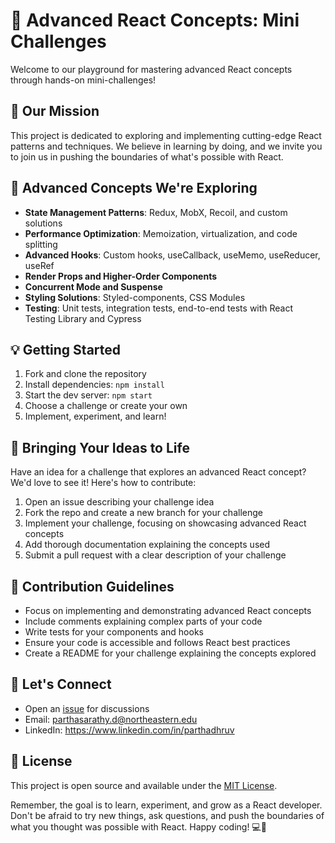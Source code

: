 # 🚀 Advanced React Concepts: Mini Challenges

Welcome to our playground for mastering advanced React concepts through hands-on mini-challenges!

## 🎯 Our Mission

This project is dedicated to exploring and implementing cutting-edge React patterns and techniques. We believe in learning by doing, and we invite you to join us in pushing the boundaries of what's possible with React.

## 🧠 Advanced Concepts We're Exploring

- **State Management Patterns**: Redux, MobX, Recoil, and custom solutions
- **Performance Optimization**: Memoization, virtualization, and code splitting
- **Advanced Hooks**: Custom hooks, useCallback, useMemo, useReducer, useRef
- **Render Props and Higher-Order Components**
- **Concurrent Mode and Suspense**
- **Styling Solutions**: Styled-components, CSS Modules
- **Testing**: Unit tests, integration tests, end-to-end tests with React Testing Library and Cypress

## 💡 Getting Started

1. Fork and clone the repository
2. Install dependencies: `npm install`
3. Start the dev server: `npm start`
4. Choose a challenge or create your own
5. Implement, experiment, and learn!

## 🌟 Bringing Your Ideas to Life

Have an idea for a challenge that explores an advanced React concept? We'd love to see it! Here's how to contribute:

1. Open an issue describing your challenge idea
2. Fork the repo and create a new branch for your challenge
3. Implement your challenge, focusing on showcasing advanced React concepts
4. Add thorough documentation explaining the concepts used
5. Submit a pull request with a clear description of your challenge

## 🤝 Contribution Guidelines

- Focus on implementing and demonstrating advanced React concepts
- Include comments explaining complex parts of your code
- Write tests for your components and hooks
- Ensure your code is accessible and follows React best practices
- Create a README for your challenge explaining the concepts explored

## 💬 Let's Connect

- Open an [issue]([link-to-issues](https://github.com/parthasarathydNU/front-end-mini-challenges/issues)) for discussions
- Email: parthasarathy.d@northeastern.edu
- LinkedIn: https://www.linkedin.com/in/parthadhruv

## 📄 License

This project is open source and available under the [MIT License](./LICENSE).

Remember, the goal is to learn, experiment, and grow as a React developer. Don't be afraid to try new things, ask questions, and push the boundaries of what you thought was possible with React. Happy coding! 💻🎉
